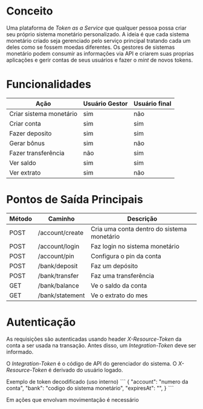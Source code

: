 # Conceito
Uma plataforma de *Token as a Service* que qualquer pessoa possa criar seu próprio sistema monetário personalizado. A ideia é que cada sistema monetário criado seja gerenciado pelo serviço principal tratando cada um deles como se fossem moedas diferentes. Os gestores de sistemas monetário podem consumir as informações via API e criarem suas proprias aplicações e gerir contas de seus usuários e fazer o *mint* de novos tokens.

# Funcionalidades
Ação | Usuário Gestor | Usuário final
-- | -- | --
Criar sistema monetário | sim | não
Criar conta | sim | sim
Fazer deposito | sim | sim
Gerar bônus | sim | não
Fazer transferência | não | sim
Ver saldo | sim | sim
Ver extrato | sim | não

# Pontos de Saída Principais
Método | Caminho | Descrição
-- | -- | --
POST | /account/create | Cria uma conta dentro do sistema monetário
POST | /account/login | Faz login no sistema monetário
POST | /account/pin | Configura o pin da conta
POST | /bank/deposit | Faz um depósito
POST | /bank/transfer | Faz uma transferência
GET | /bank/balance | Ve o saldo da conta
GET | /bank/statement | Ve o extrato do mes

# Autenticação
As requisições são autenticadas usando header *X-Resource-Token* da conta a ser usada na transação.
Antes disso, um *Integration-Token* deve ser informado.

O *Integration-Token* é o código de API do gerenciador do sistema.
O *X-Resource-Token* é derivado do usuário logado.

Exemplo de token decodificado (uso interno)
ˋˋˋ
{
    "account": "numero da conta",
    "bank": "codigo do sistema monetário",
    "expiresAt": "",
}
ˋˋˋ

Em ações que envolvam movimentação é necessário 
